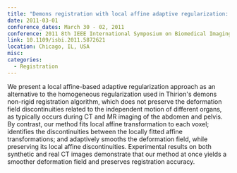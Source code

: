 ```yaml
---
title: "Demons registration with local affine adaptive regularization: application to registration of abdominal structures"
date: 2011-03-01
conference_dates: March 30 - 02, 2011
conference: 2011 8th IEEE International Symposium on Biomedical Imaging (ISBI 2011)
link: 10.1109/isbi.2011.5872621
location: Chicago, IL, USA
misc:  
categories: 
  - Registration
---
```

We present a local affine-based adaptive regularization approach as an alternative to the homogeneous regularization used in Thirion's demons non-rigid registration algorithm, which does not preserve the deformation field discontinuities related to the independent motion of different organs, as typically occurs during CT and MR imaging of the abdomen and pelvis. By contrast, our method fits local affine transformation to each voxel; identifies the discontinuities between the locally fitted affine transformations; and adaptively smooths the deformation field, while preserving its local affine discontinuities. Experimental results on both synthetic and real CT images demonstrate that our method at once yields a smoother deformation field and preserves registration accuracy.
                    
